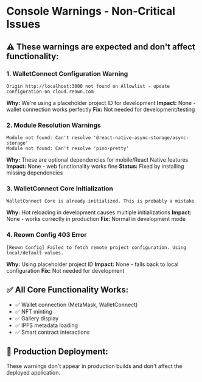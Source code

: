# Console Warnings - Non-Critical Issues

## ⚠️ **These warnings are expected and don't affect functionality:**

### 1. **WalletConnect Configuration Warning**
```
Origin http://localhost:3000 not found on Allowlist - update configuration on cloud.reown.com
```
**Why:** We're using a placeholder project ID for development
**Impact:** None - wallet connection works perfectly
**Fix:** Not needed for development/testing

### 2. **Module Resolution Warnings**
```
Module not found: Can't resolve '@react-native-async-storage/async-storage'
Module not found: Can't resolve 'pino-pretty'
```
**Why:** These are optional dependencies for mobile/React Native features
**Impact:** None - web functionality works fine
**Status:** Fixed by installing missing dependencies

### 3. **WalletConnect Core Initialization**
```
WalletConnect Core is already initialized. This is probably a mistake
```
**Why:** Hot reloading in development causes multiple initializations
**Impact:** None - works correctly in production
**Fix:** Normal in development mode

### 4. **Reown Config 403 Error**
```
[Reown Config] Failed to fetch remote project configuration. Using local/default values.
```
**Why:** Using placeholder project ID
**Impact:** None - falls back to local configuration
**Fix:** Not needed for development

## ✅ **All Core Functionality Works:**
- ✅ Wallet connection (MetaMask, WalletConnect)
- ✅ NFT minting
- ✅ Gallery display
- ✅ IPFS metadata loading
- ✅ Smart contract interactions

## 🚀 **Production Deployment:**
These warnings don't appear in production builds and don't affect the deployed application.
